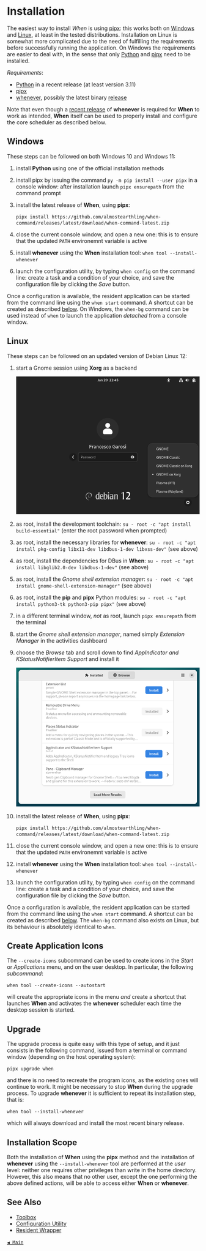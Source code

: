 # Installation

The easiest way to install _When_ is using [pipx](https://pipx.pypa.io/): this works both on [Windows](#windows) and [Linux](#linux), at least in the tested distributions. Installation on Linux is somewhat more complicated due to the need of fulfilling the requirements before successfully running the application. On Windows the requirements are easier to deal with, in the sense that only [Python](https://www.python.org/) and [pipx](https://pipx.pypa.io/) need to be installed.

_Requirements_:

* [Python](https://www.python.org/) in a recent release (at least version 3.11)
* [pipx](https://pipx.pypa.io/)
* [whenever](https://github.com/almostearthling/whenever), possibly the latest binary [release](https://github.com/almostearthling/whenever/releases)

Note that even though a [recent release](https://github.com/almostearthling/whenever/releases/latest) of **whenever** is required for **When** to work as intended, **When** itself can be used to properly install and configure the core scheduler as described below.


## Windows

These steps can be followed on both Windows 10 and Windows 11:

1. install **Python** using one of the official installation methods
2. install pipx by issuing the command `py -m pip install --user pipx` in a console window: after installation launch `pipx ensurepath` from the command prompt
3. install the latest release of **When**, using **pipx**:

   ```batch
   pipx install https://github.com/almostearthling/when-command/releases/latest/download/when-command-latest.zip
   ```

4. close the current console window, and open a new one: this is to ensure that the updated `PATH` environemnt variable is active
5. install **whenever** using the **When** installation tool: `when tool --install-whenever`
6. launch the configuration utility, by typing `when config` on the command line: create a task and a condition of your choice, and save the configuration file by clicking the _Save_ button.

Once a configuration is available, the resident application can be started from the command line using the `when start` command. A shortcut can be created as described [below](#create-application-icons). On Windows, the `when-bg` command can be used instead of `when` to launch the application _detached_ from a console window.


## Linux

These steps can be followed on an updated version of Debian Linux 12:

1. start a Gnome session using **Xorg** as a backend

   ![GnomeLogin](graphics/install-gnome-login.png)

2. as root, install the development toolchain: `su - root -c "apt install build-essential"` (enter the root password when prompted)
3. as root, install the necessary libraries for **whenever**: `su - root -c "apt install pkg-config libx11-dev libdbus-1-dev libxss-dev"` (see above)
4. as root, install the dependencies for DBus in **When**: `su - root -c "apt install libglib2.0-dev libdbus-1-dev"` (see above)
5. as root, install the _Gnome shell extension manager_: `su - root -c "apt install gnome-shell-extension-manager"` (see above)
6. as root, install the **pip** and **pipx** Python modules: `su - root -c "apt install python3-tk python3-pip pipx"` (see above)
7. in a different terminal window, _not_ as root, launch `pipx ensurepath` from the terminal
8. start the _Gnome shell extension manager_, named simply _Extension Manager_ in the activities dashboard
9. choose the _Browse_ tab and scroll down to find _AppIndicator and KStatusNotifierItem Support_ and install it

   ![GnomeExtensionManager](graphics/install-linux-extmgr.png)

10. install the latest release of **When**, using **pipx**:

    ```shell
    pipx install https://github.com/almostearthling/when-command/releases/latest/download/when-command-latest.zip
    ```

11. close the current console window, and open a new one: this is to ensure that the updated `PATH` environemnt variable is active
12. install **whenever** using the **When** installation tool: `when tool --install-whenever`
13. launch the configuration utility, by typing `when config` on the command line: create a task and a condition of your choice, and save the configuration file by clicking the _Save_ button.

Once a configuration is available, the resident application can be started from the command line using the `when start` command. A shortcut can be created as described [below](#create-application-icons). The `when-bg` command also exists on Linux, but its behaviour is absolutely identical to `when`.


## Create Application Icons

The `--create-icons` subcommand can be used to create icons in the _Start_ or _Applications_ menu, and on the user desktop. In particular, the following _subcommand_:

```shell
when tool --create-icons --autostart
```

will create the appropriate icons in the menu _and_ create a shortcut that launches **When** and activates the **whenever** scheduler each time the desktop session is started.


## Upgrade

The upgrade process is quite easy with this type of setup, and it just consists in the following command, issued from a terminal or command window (depending on the host operating system):

```shell
pipx upgrade when
```

and there is no need to recreate the program icons, as the existing ones will continue to work. It might be necessary to stop **When** during the upgrade process. To upgrade **whenever** it is sufficient to repeat its installation step, that is:

```shell
when tool --install-whenever
```

which will always download and install the most recent binary release.


## Installation Scope

Both the installation of **When** using the **pipx** method and the installation of **whenever** using the `--install-whenever` tool are performed at the _user_ level: neither one requires other privileges than write in the home directory. However, this also means that no other user, except the one performing the above defined actions, will be able to access either **When** or **whenever**.


## See Also

* [Toolbox](cli.md#toolbox)
* [Configuration Utility](cfgform.md)
* [Resident Wrapper](tray.md)


[`◀ Main`](main.md)
